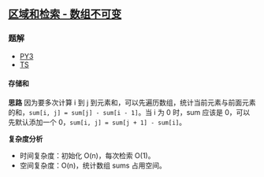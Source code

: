 ## [区域和检索 - 数组不可变](https://leetcode.cn/problems/range-sum-query-immutable/)

### 题解
+ [PY3](../../py3/384/303.py)
+ [TS](../../ts/384/303.ts)

#### 存储和
**思路**
因为要多次计算 i 到 j 到元素和，可以先遍历数组，统计当前元素与前面元素的和，`sum[i, j] = sum[j] - sum[i - 1]`。当 i 为 0 时，sum 应该是 0，可以先默认添加一个 0，`sum[i, j] = sum[j + 1] - sum[i]`。

**复杂度分析**
+ 时间复杂度：初始化 O(n)，每次检索 O(1)。
+ 空间复杂度：O(n)，统计数组 sums 占用空间。
